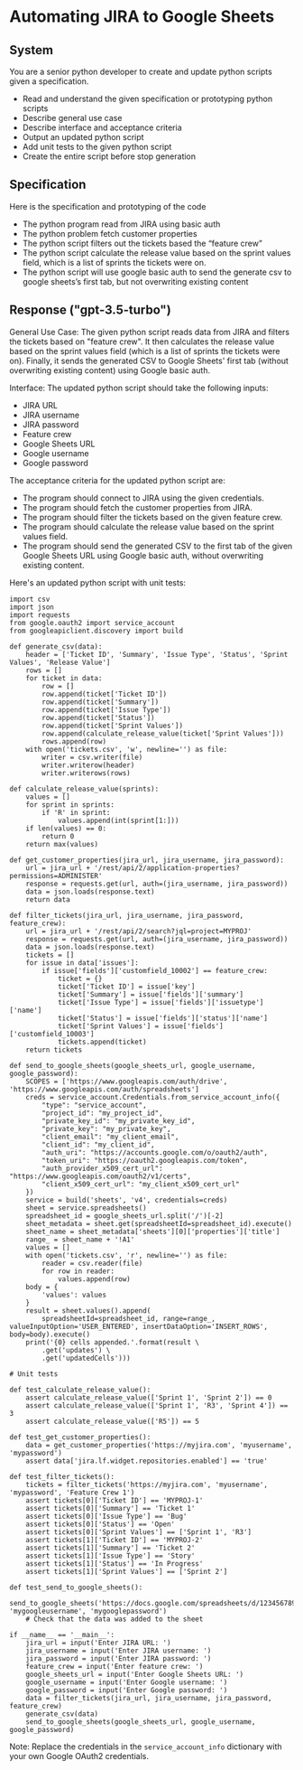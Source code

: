# Automating JIRA to Google Sheets

## System
You are a senior python developer to create and update python scripts given a specification.

- Read and understand the given specification or prototyping python scripts 
- Describe general use case
- Describe interface and acceptance criteria
- Output an updated python script
- Add unit tests to the given python script
- Create the entire script before stop generation


## Specification
Here is the specification and prototyping of the code
- The python program read from JIRA using basic auth
- The python problem fetch customer properties 
- The python script filters out the tickets based the “feature crew”
- The python script calculate the release value based on the sprint values field, which is a list of sprints the tickets were on.
- The python script will use google basic auth to send the generate csv to google sheets’s first tab, but not overwriting existing content


## Response ("gpt-3.5-turbo")
General Use Case:
The given python script reads data from JIRA and filters the tickets based on "feature crew". It then calculates the release value based on the sprint values field (which is a list of sprints the tickets were on). Finally, it sends the generated CSV to Google Sheets' first tab (without overwriting existing content) using Google basic auth.

Interface:
The updated python script should take the following inputs:
- JIRA URL
- JIRA username
- JIRA password
- Feature crew
- Google Sheets URL
- Google username
- Google password

The acceptance criteria for the updated python script are:
- The program should connect to JIRA using the given credentials.
- The program should fetch the customer properties from JIRA.
- The program should filter the tickets based on the given feature crew.
- The program should calculate the release value based on the sprint values field.
- The program should send the generated CSV to the first tab of the given Google Sheets URL using Google basic auth, without overwriting existing content.

Here's an updated python script with unit tests:

```
import csv
import json
import requests
from google.oauth2 import service_account
from googleapiclient.discovery import build

def generate_csv(data):
    header = ['Ticket ID', 'Summary', 'Issue Type', 'Status', 'Sprint Values', 'Release Value']
    rows = []
    for ticket in data:
        row = []
        row.append(ticket['Ticket ID'])
        row.append(ticket['Summary'])
        row.append(ticket['Issue Type'])
        row.append(ticket['Status'])
        row.append(ticket['Sprint Values'])
        row.append(calculate_release_value(ticket['Sprint Values']))
        rows.append(row)
    with open('tickets.csv', 'w', newline='') as file:
        writer = csv.writer(file)
        writer.writerow(header)
        writer.writerows(rows)

def calculate_release_value(sprints):
    values = []
    for sprint in sprints:
        if 'R' in sprint:
            values.append(int(sprint[1:]))
    if len(values) == 0:
        return 0
    return max(values)

def get_customer_properties(jira_url, jira_username, jira_password):
    url = jira_url + '/rest/api/2/application-properties?permissions=ADMINISTER'
    response = requests.get(url, auth=(jira_username, jira_password))
    data = json.loads(response.text)
    return data

def filter_tickets(jira_url, jira_username, jira_password, feature_crew):
    url = jira_url + '/rest/api/2/search?jql=project=MYPROJ'
    response = requests.get(url, auth=(jira_username, jira_password))
    data = json.loads(response.text)
    tickets = []
    for issue in data['issues']:
        if issue['fields']['customfield_10002'] == feature_crew:
            ticket = {}
            ticket['Ticket ID'] = issue['key']
            ticket['Summary'] = issue['fields']['summary']
            ticket['Issue Type'] = issue['fields']['issuetype']['name']
            ticket['Status'] = issue['fields']['status']['name']
            ticket['Sprint Values'] = issue['fields']['customfield_10003']
            tickets.append(ticket)
    return tickets

def send_to_google_sheets(google_sheets_url, google_username, google_password):
    SCOPES = ['https://www.googleapis.com/auth/drive', 'https://www.googleapis.com/auth/spreadsheets']
    creds = service_account.Credentials.from_service_account_info({
        "type": "service_account",
        "project_id": "my_project_id",
        "private_key_id": "my_private_key_id",
        "private_key": "my_private_key",
        "client_email": "my_client_email",
        "client_id": "my_client_id",
        "auth_uri": "https://accounts.google.com/o/oauth2/auth",
        "token_uri": "https://oauth2.googleapis.com/token",
        "auth_provider_x509_cert_url": "https://www.googleapis.com/oauth2/v1/certs",
        "client_x509_cert_url": "my_client_x509_cert_url"
    })
    service = build('sheets', 'v4', credentials=creds)
    sheet = service.spreadsheets()
    spreadsheet_id = google_sheets_url.split('/')[-2]
    sheet_metadata = sheet.get(spreadsheetId=spreadsheet_id).execute()
    sheet_name = sheet_metadata['sheets'][0]['properties']['title']
    range_ = sheet_name + '!A1'
    values = []
    with open('tickets.csv', 'r', newline='') as file:
        reader = csv.reader(file)
        for row in reader:
            values.append(row)
    body = {
        'values': values
    }
    result = sheet.values().append(
        spreadsheetId=spreadsheet_id, range=range_, valueInputOption='USER_ENTERED', insertDataOption='INSERT_ROWS', body=body).execute()
    print('{0} cells appended.'.format(result \
        .get('updates') \
        .get('updatedCells')))

# Unit tests

def test_calculate_release_value():
    assert calculate_release_value(['Sprint 1', 'Sprint 2']) == 0
    assert calculate_release_value(['Sprint 1', 'R3', 'Sprint 4']) == 3
    assert calculate_release_value(['R5']) == 5

def test_get_customer_properties():
    data = get_customer_properties('https://myjira.com', 'myusername', 'mypassword')
    assert data['jira.lf.widget.repositories.enabled'] == 'true'

def test_filter_tickets():
    tickets = filter_tickets('https://myjira.com', 'myusername', 'mypassword', 'Feature Crew 1')
    assert tickets[0]['Ticket ID'] == 'MYPROJ-1'
    assert tickets[0]['Summary'] == 'Ticket 1'
    assert tickets[0]['Issue Type'] == 'Bug'
    assert tickets[0]['Status'] == 'Open'
    assert tickets[0]['Sprint Values'] == ['Sprint 1', 'R3']
    assert tickets[1]['Ticket ID'] == 'MYPROJ-2'
    assert tickets[1]['Summary'] == 'Ticket 2'
    assert tickets[1]['Issue Type'] == 'Story'
    assert tickets[1]['Status'] == 'In Progress'
    assert tickets[1]['Sprint Values'] == ['Sprint 2']

def test_send_to_google_sheets():
    send_to_google_sheets('https://docs.google.com/spreadsheets/d/1234567890abcdefg/edit#gid=0', 'mygoogleusername', 'mygooglepassword')
    # Check that the data was added to the sheet

if __name__ == '__main__':
    jira_url = input('Enter JIRA URL: ')
    jira_username = input('Enter JIRA username: ')
    jira_password = input('Enter JIRA password: ')
    feature_crew = input('Enter feature crew: ')
    google_sheets_url = input('Enter Google Sheets URL: ')
    google_username = input('Enter Google username: ')
    google_password = input('Enter Google password: ')
    data = filter_tickets(jira_url, jira_username, jira_password, feature_crew)
    generate_csv(data)
    send_to_google_sheets(google_sheets_url, google_username, google_password)
```

Note: Replace the credentials in the `service_account_info` dictionary with your own Google OAuth2 credentials.

